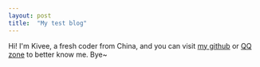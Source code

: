 ```yaml
---
layout: post
title:  "My test blog"
---
```

Hi! I'm Kivee, a fresh coder from China, and you can visit [my github][kivee_git] or [QQ zone][qq_zone] to better know me. Bye~


[kivee_git]:https://kiveedong.github.io
[qq_zone]:https://user.qzone.qq.com/972806161/main
